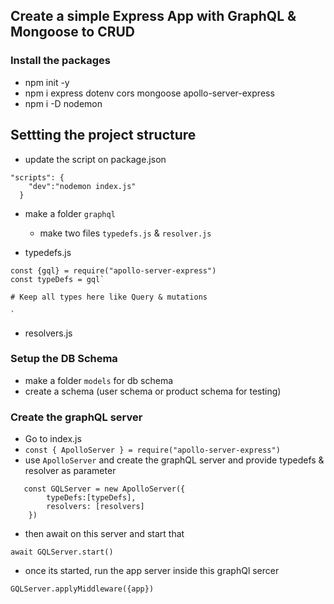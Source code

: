 ## Create a simple Express App with GraphQL & Mongoose to CRUD

### Install the packages

- npm init -y
- npm i express dotenv cors mongoose apollo-server-express
- npm i -D nodemon

## Settting the project structure
- update the script on package.json
```
"scripts": {
    "dev":"nodemon index.js"
  }
```

- make a folder `graphql`
    - make two files `typedefs.js` & `resolver.js`

- typedefs.js
```
const {gql} = require("apollo-server-express")
const typeDefs = gql`

# Keep all types here like Query & mutations

`
```
- resolvers.js

### Setup the DB Schema
- make a folder `models` for db schema
- create a schema (user schema or product schema for testing)

### Create the graphQL server
- Go to index.js
- `const { ApolloServer } = require("apollo-server-express")`
- use `ApolloServer` and create the graphQL server and provide typedefs & resolver as parameter
```
   const GQLServer = new ApolloServer({
        typeDefs:[typeDefs],
        resolvers: [resolvers]
    })
```
- then await on this server and start that
```
await GQLServer.start()
```
- once its started, run the app server inside this graphQl sercer
```
GQLServer.applyMiddleware({app})
```


